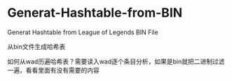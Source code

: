 # Generat-Hashtable-from-BIN
Generat Hashtable from League of Legends BIN File<br>

从bin文件生成哈希表<br>

如何从wad历遍哈希表？需要读入wad逐个条目分析，如果是bin就把二进制过滤一遍，看看里面有没有需要的内容<br>

